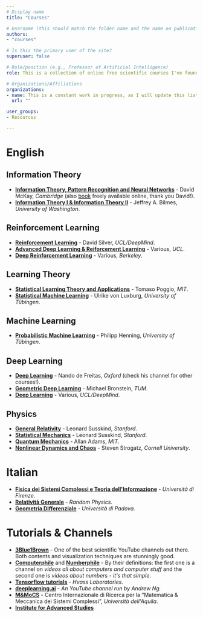 ```yaml
---
# Display name
title: "Courses"

# Username (this should match the folder name and the name on publications)
authors:
- "courses"

# Is this the primary user of the site?
superuser: false

# Role/position (e.g., Professor of Artificial Intelligence)
role: This is a collection of online free scientific courses I've found. 

# Organizations/Affiliations
organizations:
- name: This is a constant work in progress, as I will update this list every time I engage with something relevant.
  url: ""

user_groups:
- Resources

---
```


# English

## Information Theory
- [**Information Theory, Pattern Recognition and Neural Networks**](https://www.youtube.com/watch?v=BCiZc0n6COY&list=PLruBu5BI5n4aFpG32iMbdWoRVAA-Vcso6) - David McKay, *Cambridge* (also [book](http://www.inference.org.uk/mackay/itprnn/book.html) freely available online, thank you David!).
- [**Information Theory I & Information Theory II**](https://www.youtube.com/playlist?list=PLFze15KrfxbGsPDYxeLyeYorlHSBsTPv0) -  Jeffrey A. Bilmes, *University of Washington*.
## Reinforcement Learning
- [**Reinforcement Learning**](https://www.youtube.com/watch?v=2pWv7GOvuf0) - David Silver, *UCL/DeepMind*.
- [**Advanced Deep Learning & Reiforcement Learning**](https://www.youtube.com/playlist?list=PLqYmG7hTraZDNJre23vqCGIVpfZ_K2RZs) - Various, *UCL*.
- [**Deep Reinforcement Learning**](https://www.youtube.com/playlist?list=PLkFD6_40KJIwhWJpGazJ9VSj9CFMkb79A) - Various, *Berkeley*.
## Learning Theory
- [**Statistical Learning Theory and Applications**](https://www.youtube.com/playlist?list=PLyGKBDfnk-iDj3FBd0Avr_dLbrU8VG73O) - Tomaso Poggio, *MIT*.
- [**Statistical Machine Learning**](https://www.youtube.com/playlist?list=PL05umP7R6ij2XCvrRzLokX6EoHWaGA2cC) - Ulrike von Luxburg, *University of Tübingen*.
## Machine Learning
- [**Probabilistic Machine Learning**](https://www.youtube.com/playlist?list=PL05umP7R6ij1tHaOFY96m5uX3J21a6yNd) - Philipp Henning, *University of Tübingen*.
## Deep Learning
- [**Deep Learning**](https://www.youtube.com/watch?v=dV80NAlEins&list=PLE6Wd9FR--EfW8dtjAuPoTuPcqmOV53Fu) - Nando de Freitas, *Oxford* (check his channel for other courses!).
- [**Geometric Deep Learning**](https://streams.tum.de/Mediasite/Play/1f3b894e78f6400daa7885c886b936fb1d) - Michael Bronstein, *TUM*.
- [**Deep Learning**](https://www.youtube.com/playlist?list=PLqYmG7hTraZCDxZ44o4p3N5Anz3lLRVZF) - Various, *UCL/DeepMind*.
## Physics
- [**General Relativity**](https://www.youtube.com/watch?v=JRZgW1YjCKk) - Leonard Susskind, *Stanford*.
- [**Statistical Mechanics**](https://www.youtube.com/playlist?list=PL58C21330EF13984D) - Leonard Susskind, *Stanford*.
- [**Quantum Mechanics**](https://www.youtube.com/playlist?list=PLUl4u3cNGP61-9PEhRognw5vryrSEVLPr) - Allan Adams, *MIT*.
- [**Nonlinear Dynamics and Chaos**](https://www.youtube.com/playlist?list=PLbN57C5Zdl6j_qJA-pARJnKsmROzPnO9V) - Steven Strogatz, *Cornell University*. 

# Italian

- [**Fisica dei Sistemi Complessi e Teoria dell'Informazione**](https://www.youtube.com/playlist?list=PLN-ElNkwFy3WvkNxLNQobGy7Kb8gka2qE) - *Università di Firenze*.
- [**Relatività Generale**](https://www.youtube.com/playlist?list=PLynf_AiSbYthDiMOrX1r-f09dqHHMR6un) - *Random Physics*.
- [**Geometria Differenziale**](https://www.youtube.com/channel/UC09W0PH3jmNzMjNu12UPXwQ/videos) - *Università di Padova*.

# Tutorials & Channels

- [**3Blue1Brown**](https://www.youtube.com/channel/UCYO_jab_esuFRV4b17AJtAw) - One of the best scientific YouTube channels out there. Both contents and visualization techniques are stunningly good.
- [**Computerphile**](https://www.youtube.com/user/Computerphile) and [**Numberphile**](https://www.youtube.com/user/numberphile/videos) - By their definitions: the first one is a channel on *videos all about computers and computer stuff* and the second one is *videos about numbers - it's that simple*.
- [**Tensorflow tutorials**](https://www.youtube.com/playlist?list=PL9Hr9sNUjfsmEu1ZniY0XpHSzl5uihcXZ) - *Hvass Laboratories*.
- [**deeplearning.ai**](https://www.youtube.com/channel/UCcIXc5mJsHVYTZR1maL5l9w/playlists) - *An YouTube channel run by Andrew Ng.*
- [**M&MoCS**](https://www.youtube.com/channel/UCiy-GdlDdcAad83__1B7L6Q/playlists) - Centro Internazionale di Ricerca per la “Matematica & Meccanica dei Sistemi Complessi”, *Università dell'Aquila*.
- [**Institute for Advanced Studies**](https://www.youtube.com/user/videosfromIAS/videos)

